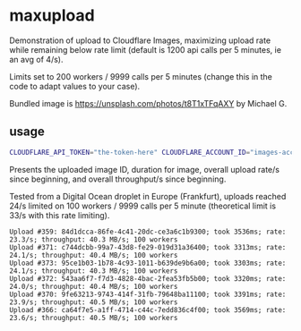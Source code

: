 # maxupload

Demonstration of upload to Cloudflare Images, maximizing upload rate while remaining below rate limit (default is 1200 api calls per 5 minutes, ie an avg of 4/s).

Limits set to 200 workers / 9999 calls per 5 minutes (change this in the code to adapt values to your case).

Bundled image is https://unsplash.com/photos/t8T1xTFqAXY by Michael G.

## usage

```bash
CLOUDFLARE_API_TOKEN="the-token-here" CLOUDFLARE_ACCOUNT_ID="images-account-id-here" go run .
```

Presents the uploaded image ID, duration for image, overall upload rate/s since beginning, and overall throughput/s since beginning.

Tested from a Digital Ocean droplet in Europe (Frankfurt), uploads reached 24/s limited on 100 workers / 9999 calls per 5 minute (theoretical limit is 33/s with this rate limiting).

```
Upload #359: 84d1dcca-86fe-4c41-20dc-ce3a6c1b9300; took 3536ms; rate: 23.3/s; throughput: 40.3 MB/s; 100 workers
Upload #371: c744dcbb-99a7-43d8-fe29-019d31a36400; took 3313ms; rate: 24.1/s; throughput: 40.4 MB/s; 100 workers
Upload #373: 95ce1b03-1b78-4c93-1011-b639de9b6a00; took 3303ms; rate: 24.1/s; throughput: 40.3 MB/s; 100 workers
Upload #372: 543aa6f7-f7d3-4828-4bac-2fea53fb5b00; took 3320ms; rate: 24.0/s; throughput: 40.4 MB/s; 100 workers
Upload #370: 9fe63213-9743-414f-31fb-79648ba11100; took 3391ms; rate: 23.9/s; throughput: 40.5 MB/s; 100 workers
Upload #366: ca64f7e5-a1ff-4714-c44c-7edd836c4f00; took 3569ms; rate: 23.6/s; throughput: 40.5 MB/s; 100 workers
```
